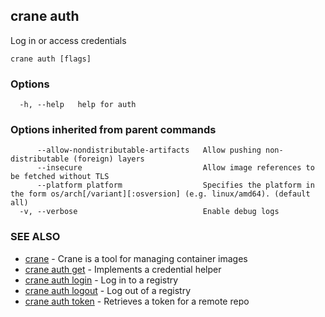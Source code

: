 ## crane auth

Log in or access credentials

```
crane auth [flags]
```

### Options

```
  -h, --help   help for auth
```

### Options inherited from parent commands

```
      --allow-nondistributable-artifacts   Allow pushing non-distributable (foreign) layers
      --insecure                           Allow image references to be fetched without TLS
      --platform platform                  Specifies the platform in the form os/arch[/variant][:osversion] (e.g. linux/amd64). (default all)
  -v, --verbose                            Enable debug logs
```

### SEE ALSO

* [crane](crane.md)	 - Crane is a tool for managing container images
* [crane auth get](crane_auth_get.md)	 - Implements a credential helper
* [crane auth login](crane_auth_login.md)	 - Log in to a registry
* [crane auth logout](crane_auth_logout.md)	 - Log out of a registry
* [crane auth token](crane_auth_token.md)	 - Retrieves a token for a remote repo


